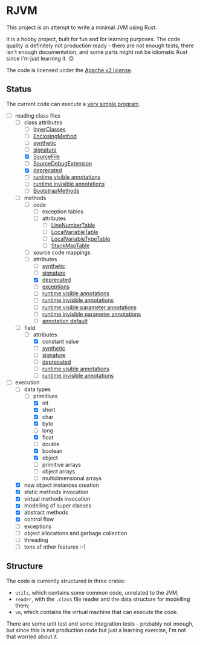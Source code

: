 # RJVM

This project is an attempt to write a minimal JVM using Rust.

It is a hobby project, built for fun and for learning purposes. The code quality is definitely not production ready -
there are not enough tests, there isn't enough documentation, and some parts might not be idiomatic Rust since I'm
just learning it. 😊

The code is licensed under the [Apache v2 license](./LICENSE).

## Status

The current code can execute a [very simple program](./vm/tests/resources/rjvm/SimpleMain.java).

- [ ] reading class files
  - [ ] class attributes
    - [ ] [InnerClasses](https://docs.oracle.com/javase/specs/jvms/se7/html/jvms-4.html#jvms-4.7.6)
    - [ ] [EnclosingMethod](https://docs.oracle.com/javase/specs/jvms/se7/html/jvms-4.html#jvms-4.7.7)
    - [ ] [synthetic](https://docs.oracle.com/javase/specs/jvms/se7/html/jvms-4.html#jvms-4.7.8)
    - [ ] [signature](https://docs.oracle.com/javase/specs/jvms/se7/html/jvms-4.html#jvms-4.7.9)
    - [x] [SourceFile](https://docs.oracle.com/javase/specs/jvms/se7/html/jvms-4.html#jvms-4.7.10)
    - [ ] [SourceDebugExtension](https://docs.oracle.com/javase/specs/jvms/se7/html/jvms-4.html#jvms-4.7.11)
    - [x] [deprecated](https://docs.oracle.com/javase/specs/jvms/se7/html/jvms-4.html#jvms-4.7.15)
    - [ ] [runtime visible annotations](https://docs.oracle.com/javase/specs/jvms/se7/html/jvms-4.html#jvms-4.7.16)
    - [ ] [runtime invisible annotations](https://docs.oracle.com/javase/specs/jvms/se7/html/jvms-4.html#jvms-4.7.17)
    - [ ] [BootstrapMethods](https://docs.oracle.com/javase/specs/jvms/se7/html/jvms-4.html#jvms-4.7.21)
  - [ ] methods
    - [ ] code
        - [ ] exception tables
        - [ ] attributes
          - [ ] [LineNumberTable](https://docs.oracle.com/javase/specs/jvms/se7/html/jvms-4.html#jvms-4.7.12)
          - [ ] [LocalVariableTable](https://docs.oracle.com/javase/specs/jvms/se7/html/jvms-4.html#jvms-4.7.13)
          - [ ] [LocalVariableTypeTable](https://docs.oracle.com/javase/specs/jvms/se7/html/jvms-4.html#jvms-4.7.14)
          - [ ] [StackMapTable](https://docs.oracle.com/javase/specs/jvms/se7/html/jvms-4.html#jvms-4.7.4)
    - [ ] source code mappings
    - [ ] attributes
      - [ ] [synthetic](https://docs.oracle.com/javase/specs/jvms/se7/html/jvms-4.html#jvms-4.7.8)
      - [ ] [signature](https://docs.oracle.com/javase/specs/jvms/se7/html/jvms-4.html#jvms-4.7.9)
      - [x] [deprecated](https://docs.oracle.com/javase/specs/jvms/se7/html/jvms-4.html#jvms-4.7.15)
      - [ ] [exceptions](https://docs.oracle.com/javase/specs/jvms/se7/html/jvms-4.html#jvms-4.7.5)
      - [ ] [runtime visible annotations](https://docs.oracle.com/javase/specs/jvms/se7/html/jvms-4.html#jvms-4.7.16)
      - [ ] [runtime invisible annotations](https://docs.oracle.com/javase/specs/jvms/se7/html/jvms-4.html#jvms-4.7.17)
      - [ ] [runtime visible parameter annotations](https://docs.oracle.com/javase/specs/jvms/se7/html/jvms-4.html#jvms-4.7.18)
      - [ ] [runtime invisible parameter annotations](https://docs.oracle.com/javase/specs/jvms/se7/html/jvms-4.html#jvms-4.7.19)
      - [ ] [annotation default](https://docs.oracle.com/javase/specs/jvms/se7/html/jvms-4.html#jvms-4.7.20)
  - [ ] field
    - [ ] attributes
      - [x] constant value
      - [ ] [synthetic](https://docs.oracle.com/javase/specs/jvms/se7/html/jvms-4.html#jvms-4.7.8)
      - [ ] [signature](https://docs.oracle.com/javase/specs/jvms/se7/html/jvms-4.html#jvms-4.7.9)
      - [ ] [deprecated](https://docs.oracle.com/javase/specs/jvms/se7/html/jvms-4.html#jvms-4.7.15)
      - [ ] [runtime visible annotations](https://docs.oracle.com/javase/specs/jvms/se7/html/jvms-4.html#jvms-4.7.16)
      - [ ] [runtime invisible annotations](https://docs.oracle.com/javase/specs/jvms/se7/html/jvms-4.html#jvms-4.7.17)
- [ ] execution
  - [ ] data types
      - [ ] primitives
        - [x] int
        - [x] short
        - [x] char
        - [x] byte
        - [ ] long
        - [x] float
        - [ ] double
        - [x] boolean
        - [x] object
        - [ ] primitive arrays
        - [ ] object arrays
        - [ ] multidimensional arrays
  - [x] new object instances creation
  - [x] static methods invocation
  - [x] virtual methods invocation
  - [x] modelling of super classes
  - [x] abstract methods
  - [x] control flow
  - [ ] exceptions
  - [ ] object allocations and garbage collection
  - [ ] threading
  - [ ] tons of other features :-)

## Structure

The code is currently structured in three crates:

- `utils`, which contains some common code, unrelated to the JVM;
- `reader`, with the `.class` file reader and the data structure for modelling them;
- `vm`, which contains the virtual machine that can execute the code.

There are some unit test and some integration tests - probably not enough, 
but since this is not production code but just a learning exercise,
I'm not that worried about it.
